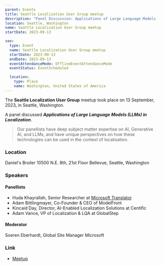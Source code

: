 ```yaml
---
parent: Events
title: Seattle Localization User Group meetup
description: "Panel Discussion: Applications of Large Language Models (LLMs) in Localization"
location: Seattle, Washington
name: Seattle Localization User Group meetup
startDate: 2023-09-13

seo:
  type: Event
  name: Seattle Localization User Group meetup
  startDate: 2023-09-13
  endDate: 2023-09-13
  eventAttendanceMode: OfflineEventAttendanceMode
  eventStatus: EventScheduled

  location:
    type: Place
    name: Washington, United States of America
---
```


The **Seattle Localization User Group** meetup took place on 13 September, 2023, in Seattle, Washington.

A panel discussed ***Applications of Large Language Models (LLMs) in Localization***.

> Our panellists have deep subject matter expertise on AI, Generative AI, and LLMs, and have unique perspectives on how these technologies can be used in the context of localisation.

### Location

Daniel's Broiler
10500 N.E. 8th, 21st Floor
Bellevue, Seattle, Washington

### Speakers

#### Panellists

- Huda Khayrallah, Senior Researcher at [Microsoft Translator](/microsoft)
- Adam Bittlingmayer, Co-Founder & CEO of ModelFront
- Kincaid Day, Director, AI-Enabled Localization Solutions at Centific
- Adam Vance, VP of Localization & LQA at GlobalStep

#### Moderator

Soeren Eberhardt, Global Site Manager Microsoft

### Link

- [Meetup](https://www.meetup.com/sealocug/events/295484384/)